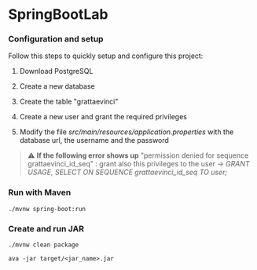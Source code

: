 # SpringBootLab

### Configuration and setup

Follow this steps to quickly setup and configure this project:

1) Download PostgreSQL

2) Create a new database

3) Create the table "grattaevinci" 

4) Create a new user and grant the required privileges

5) Modify the file *src/main/resources/application.properties* with the database url, the username and the password

> :warning: **If the following error shows up** "permission denied for sequence grattaevinci_id_seq" : grant also this privileges to the user ->
> *GRANT USAGE, SELECT ON SEQUENCE grattaevinci_id_seq TO user;*

### Run with Maven

    ./mvnw spring-boot:run

### Create and run JAR

    ./mvnw clean package
    
    ava -jar target/<jar_name>.jar